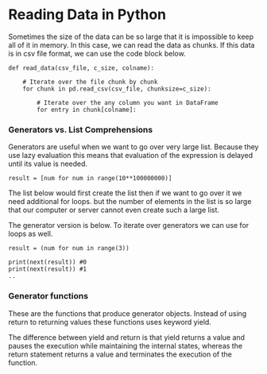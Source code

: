 # Reading Data in Python

Sometimes the size of the data can be so large that it is impossible to keep all of it in memory. In this case, we can read the data as chunks. If this data is in csv file format, we can use the code block below.

```
def read_data(csv_file, c_size, colname):

    # Iterate over the file chunk by chunk
    for chunk in pd.read_csv(csv_file, chunksize=c_size):

        # Iterate over the any column you want in DataFrame
        for entry in chunk[colname]:
```
### Generators vs. List Comprehensions

Generators are useful when we want to go over very large list. Because they use lazy evaluation this means that evaluation of the expression is delayed until its value is needed. 
```
result = [num for num in range(10**100000000)]
```
The list below would first create the list then if we want to go over it we need additional for loops. but the number of elements in the list is so large that our computer or server cannot even create such a large list.

The generator version is below. To iterate over generators we can use for loops as well. 

```
result = (num for num in range(3))

print(next(result)) #0
print(next(result)) #1
..
```
### Generator functions

These are the functions that produce generator objects. Instead of using return to returning values these functions uses keyword yield.  

The difference between yield and return is that yield returns a value and pauses the execution while maintaining the internal states, whereas the return statement returns a value and terminates the execution of the function.
